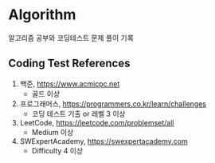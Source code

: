 # Algorithm
알고리즘 공부와 코딩테스트 문제 풀이 기록


## Coding Test References
1. 백준, https://www.acmicpc.net
   - 골드 이상
2. 프로그래머스, https://programmers.co.kr/learn/challenges
   - 코딩 테스트 기출 or 레벨 3 이상
3. LeetCode, https://leetcode.com/problemset/all
   - Medium 이상
4. SWExpertAcademy, https://swexpertacademy.com
   - Difficulty 4 이상
